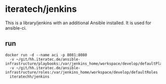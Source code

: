 # iteratech/jenkins

This is a library/jenkins with an additional Ansible installed. It is used for ansible-ci.

## run

```
docker run -d --name aci -p 8081:8080
  -v ~/git/hh.iteratec.de/ansible-infrastructure/playbooks:/var/jenkins_home/workspace/develop/defaultPlaybooks
  -v ~/git/hh.iteratec.de/ansible-infrastructure/roles:/var/jenkins_home/workspace/develop/defaultRoles
  iteratechh/jenkins
```
